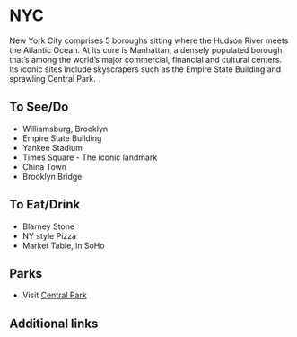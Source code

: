 # NYC

New York City comprises 5 boroughs sitting where the Hudson River meets the Atlantic Ocean. At its core is Manhattan, a densely populated borough that’s among the world’s major commercial, financial and cultural centers. Its iconic sites include skyscrapers such as the Empire State Building and sprawling Central Park.

## To See/Do

* Williamsburg, Brooklyn
* Empire State Building
* Yankee Stadium
* Times Square - The iconic landmark
* China Town
* Brooklyn Bridge

## To Eat/Drink

* Blarney Stone
* NY style Pizza
* Market Table, in SoHo

## Parks 

* Visit [Central Park](http://www.centralparknyc.org/)

## Additional links